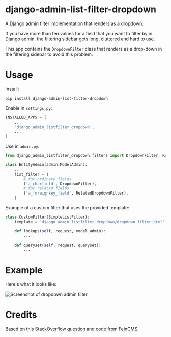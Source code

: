 # django-admin-list-filter-dropdown

A Django admin filter implementation that renders as a dropdown.

If you have more than ten values for a field that you want to filter by in
Django admin, the filtering sidebar gets long, cluttered and hard to use.

This app contains the `DropdownFilter` class that renders as a drop-down in the
filtering sidebar to avoid this problem.

# Usage

Install:

```sh
pip install django-admin-list-filter-dropdown
```

Enable in `settings.py`:

```py
INSTALLED_APPS = (
    ...
    'django_admin_listfilter_dropdown',
    ...
)

```

Use in `admin.py`:

```py
from django_admin_listfilter_dropdown.filters import DropdownFilter, RelatedDropdownFilter

class EntityAdmin(admin.ModelAdmin):
    ...
    list_filter = (
        # for ordinary fields
        ('a_charfield', DropdownFilter),
        # for related fields
        ('a_foreignkey_field', RelatedDropdownFilter),
    )
```

Example of a custom filter that uses the provided template:

```py
class CustomFilter(SimpleListFilter):
    template = 'django_admin_listfilter_dropdown/dropdown_filter.html'

    def lookups(self, request, model_admin):
        ...

    def queryset(self, request, queryset):
        ...
```

# Example

Here's what it looks like:

![Screenshot of dropdown admin filter](https://raw.githubusercontent.com/mrts/django-admin-list-filter-dropdown/master/docs/list-filter-dropdown.png)

# Credits

Based on [this StackOverflow question](http://stackoverflow.com/a/20900314/258772) and
[code from FeinCMS](https://github.com/feincms/feincms/blob/master/feincms/templates/admin/filter.html).
